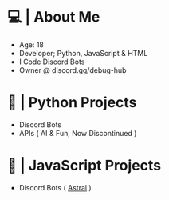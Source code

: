# 💻 | About Me
- Age: 18
- Developer; Python, JavaScript & HTML
- I Code Discord Bots
- Owner @ discord.gg/debug-hub

# 🐍 | Python Projects
- Discord Bots
- APIs ( AI & Fun, Now Discontinued )

# 📜 | JavaScript Projects
- Discord Bots ( [Astral](https://github.com/vaypt/Astral) )
